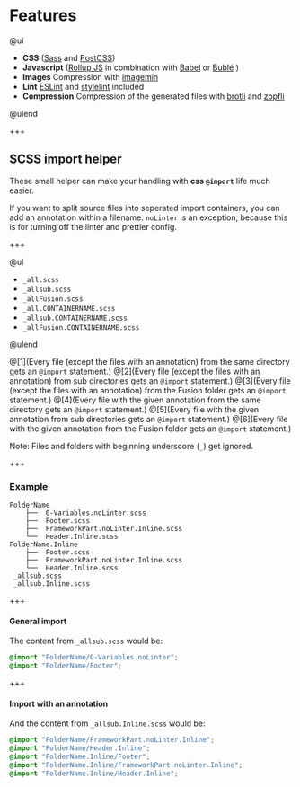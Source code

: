 # Features

@ul

*   **CSS** ([Sass](http://sass-lang.com) and [PostCSS](http://postcss.org))
*   **Javascript** ([Rollup JS](http://rollupjs.org) in combination with [Babel](https://babeljs.io) or [Bublé](https://buble.surge.sh/guide) )
*   **Images** Compression with [imagemin](https://www.npmjs.com/package/gulp-imagemin)
*   **Lint** [ESLint](http://eslint.org/) and [stylelint](https://stylelint.io) included
*   **Compression** Compression of the generated files with [brotli](https://github.com/google/brotli) and [zopfli](https://github.com/google/zopfli)

@ulend

+++

## SCSS import helper

These small helper can make your handling with **css `@import`** life much easier.

If you want to split source files into seperated import containers, you can add an annotation within a filename.
`noLinter` is an exception, because this is for turning off the linter and prettier config.

+++

@ul

*   `_all.scss`
*   `_allsub.scss`
*   `_allFusion.scss`
*   `_all.CONTAINERNAME.scss`
*   `_allsub.CONTAINERNAME.scss`
*   `_allFusion.CONTAINERNAME.scss`

@ulend

@[1](Every file (except the files with an annotation) from the same directory gets an `@import` statement.)
@[2](Every file (except the files with an annotation) from sub directories gets an `@import` statement.)
@[3](Every file (except the files with an annotation) from the Fusion folder gets an `@import` statement.)
@[4](Every file with the given annotation from the same directory gets an `@import` statement.)
@[5](Every file with the given annotation from sub directories gets an `@import` statement.)
@[6](Every file with the given annotation from the Fusion folder gets an `@import` statement.)

Note:
Files and folders with beginning underscore (`_`) get ignored.

+++

### Example

```
FolderName
    ├──  0-Variables.noLinter.scss
    ├──  Footer.scss
    ├──  FrameworkPart.noLinter.Inline.scss
    └──  Header.Inline.scss
FolderName.Inline
    ├──  Footer.scss
    ├──  FrameworkPart.noLinter.Inline.scss
    └──  Header.Inline.scss
 _allsub.scss
 _allsub.Inline.scss
```

+++

#### General import

The content from `_allsub.scss` would be:

```scss
@import "FolderName/0-Variables.noLinter";
@import "FolderName/Footer";
```

+++

#### Import with an annotation

And the content from `_allsub.Inline.scss` would be:

```scss
@import "FolderName/FrameworkPart.noLinter.Inline";
@import "FolderName/Header.Inline";
@import "FolderName.Inline/Footer";
@import "FolderName.Inline/FrameworkPart.noLinter.Inline";
@import "FolderName.Inline/Header.Inline";
```
